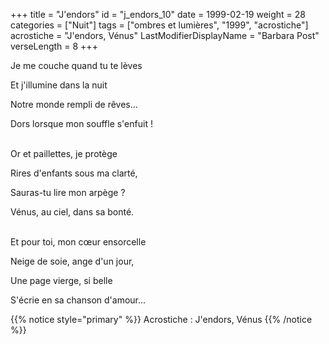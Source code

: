 +++
title = "J'endors"
id = "j_endors_10"
date = 1999-02-19
weight = 28
categories = ["Nuit"]
tags = ["ombres et lumières", "1999", "acrostiche"]
acrostiche = "J'endors, Vénus"
LastModifierDisplayName = "Barbara Post"
verseLength = 8
+++

Je me couche quand tu te lèves

Et j'illumine dans la nuit

Notre monde rempli de rêves...

Dors lorsque mon souffle s'enfuit !

 \
Or et paillettes, je protège

Rires d'enfants sous ma clarté,

Sauras-tu lire mon arpège ?

Vénus, au ciel, dans sa bonté.

 \
Et pour toi, mon cœur ensorcelle

Neige de soie, ange d'un jour,

Une page vierge, si belle

S'écrie en sa chanson d'amour...

{{% notice style="primary" %}}
Acrostiche : J'endors, Vénus
{{% /notice %}}
